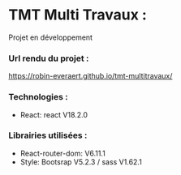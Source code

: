 # TMT Multi Travaux :
Projet en développement

### Url rendu du projet :
https://robin-everaert.github.io/tmt-multitravaux/


### Technologies :
* React: react V18.2.0 

### Librairies utilisées :
* React-router-dom: V6.11.1
* Style: Bootsrap V5.2.3 / sass V1.62.1
